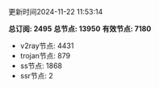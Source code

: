 更新时间2024-11-22 11:53:14

**总订阅: 2495**
**总节点: 13950**
**有效节点: 7180**
- v2ray节点: 4431
- trojan节点: 879
- ss节点: 1868
- ssr节点: 2
